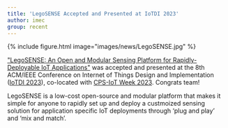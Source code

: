 ```yaml
---
title: 'LegoSENSE Accepted and Presented at IoTDI 2023'
author: imec
group: recent
---
```


{%
  include figure.html
  image="images/news/LegoSENSE.jpg"
%}

["LegoSENSE: An Open and Modular Sensing Platform for Rapidly-Deployable IoT Applications"](https://dl.acm.org/doi/abs/10.1145/3576842.3582369) was accepted and presented at the 8th ACM/IEEE Conference on Internet of Things Design and Implementation ([IoTDI 2023](https://conferences.computer.org/iotDI/2023/)), co-located with [CPS-IoT Week 2023](https://cps-iot-week2023.cs.utsa.edu/). Congrats team!

LegoSENSE is a low-cost open-source and modular platform that makes it simple for anyone to rapidly set up and deploy a custmoized sensing solution for application specific IoT deployments through ‘plug and play’ and ‘mix and match’.

